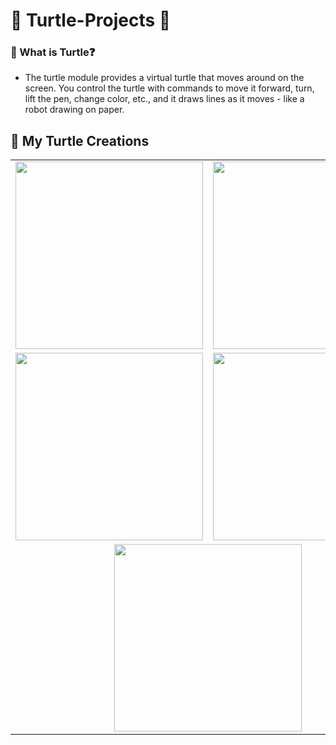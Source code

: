 # 🐢 Turtle-Projects 🐢

### 🔎 What is Turtle❓
- The turtle module provides a virtual turtle that moves around on the screen. You control the turtle with commands to move it forward, turn, lift the pen, change color, etc., and it draws lines as it moves - like a robot drawing on paper.

## 🎨 My Turtle Creations

<table>
  <tr>
    <td><img src="https://github.com/user-attachments/assets/ac1ced68-d580-4e1e-98dd-5bcc74c62be0" width="300"/></td>
    <td><img src="https://github.com/user-attachments/assets/d1a1bc16-46a5-48e3-81ea-b6aa36f527b5" width="300"/></td>
  </tr>
  <tr>
    <td><img src="https://github.com/user-attachments/assets/60d315f1-537b-4959-b598-a5ee0d32fb8e" width="300"/></td>
    <td><img src="https://github.com/user-attachments/assets/ccd81507-5d12-4319-a705-dcbab9e663a4" width="300"/></td>
  </tr>
  <tr>
    <td colspan="2" align="center"><img src="https://github.com/user-attachments/assets/39673e99-6a9b-4b96-836d-bcfb127816ea" width="300"/></td>
  </tr>
</table>
